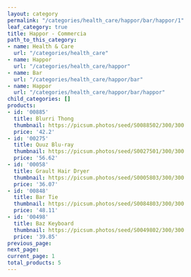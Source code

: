 ```yaml
---
layout: category
permalink: "/categories/health_care/happor/bar/happor/1"
leaf_category: true
title: Happor - Commercia
path_to_this_category:
- name: Health & Care
  url: "/categories/health_care"
- name: Happor
  url: "/categories/health_care/happor"
- name: Bar
  url: "/categories/health_care/happor/bar"
- name: Happor
  url: "/categories/health_care/happor/bar/happor"
child_categories: []
products:
- id: '00885'
  title: Blurri Thong
  thumbnail: https://picsum.photos/seed/S0088502/300/300
  price: '42.2'
- id: '00275'
  title: Quuz Blu-ray
  thumbnail: https://picsum.photos/seed/S0027501/300/300
  price: '56.62'
- id: '00058'
  title: Grault Hair Dryer
  thumbnail: https://picsum.photos/seed/S0005803/300/300
  price: '36.07'
- id: '00848'
  title: Bar Tie
  thumbnail: https://picsum.photos/seed/S0084803/300/300
  price: '48.11'
- id: '00498'
  title: Baz Keyboard
  thumbnail: https://picsum.photos/seed/S0049802/300/300
  price: '39.85'
previous_page: 
next_page: 
current_page: 1
total_products: 5
---
```

